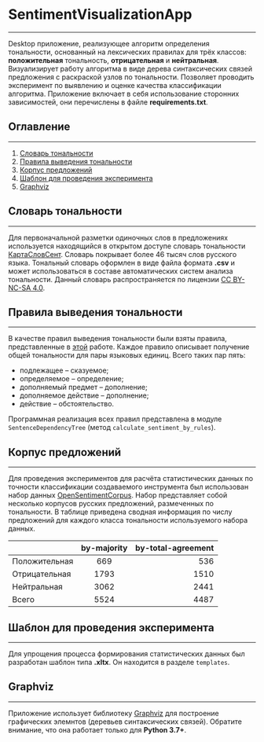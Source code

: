 


<!-- END doctoc generated TOC please keep comment here to allow auto update -->

# SentimentVisualizationApp
____
Desktop приложение, реализующее алгоритм определения тональности, основанный на лексических
правилах для трёх классов: **положительная** тональность, **отрицательная** и **нейтральная**. 
Визуализирует работу алгоритма в виде дерева синтаксических связей предложения с раскраской узлов по тональности. 
Позволяет проводить эксперимент по выявлению и оценке качества классификации алгоритма.
Приложение включает в себя использование сторонних зависимостей, 
они перечислены в файле **requirements.txt**.

## Оглавление
____
1. [Словарь тональности](#%D1%81%D0%BB%D0%BE%D0%B2%D0%B0%D1%80%D1%8C-%D1%82%D0%BE%D0%BD%D0%B0%D0%BB%D1%8C%D0%BD%D0%BE%D1%81%D1%82%D0%B8)
2. [Правила выведения тональности](#%D0%BF%D1%80%D0%B0%D0%B2%D0%B8%D0%BB%D0%B0-%D0%B2%D1%8B%D0%B2%D0%B5%D0%B4%D0%B5%D0%BD%D0%B8%D1%8F-%D1%82%D0%BE%D0%BD%D0%B0%D0%BB%D1%8C%D0%BD%D0%BE%D1%81%D1%82%D0%B8)
3. [Корпус предложений](#%D0%BA%D0%BE%D1%80%D0%BF%D1%83%D1%81-%D0%BF%D1%80%D0%B5%D0%B4%D0%BB%D0%BE%D0%B6%D0%B5%D0%BD%D0%B8%D0%B9)
4. [Шаблон для проведения эксперимента](#%D1%88%D0%B0%D0%B1%D0%BB%D0%BE%D0%BD-%D0%B4%D0%BB%D1%8F-%D0%BF%D1%80%D0%BE%D0%B2%D0%B5%D0%B4%D0%B5%D0%BD%D0%B8%D1%8F-%D1%8D%D0%BA%D1%81%D0%BF%D0%B5%D1%80%D0%B8%D0%BC%D0%B5%D0%BD%D1%82%D0%B0)
5. [Graphviz](#graphviz)

## Словарь тональности
____
Для первоначальной разметки одиночных слов в предложениях используется находящийся в открытом доступе словарь 
тональности [КартаСловСент](https://github.com/dkulagin/kartaslov/tree/master/dataset/kartaslovsent). 
Словарь покрывает более 46 тысяч слов русского языка. Тональный словарь оформлен в виде 
файла формата **.csv** и может использоваться в составе автоматических систем анализа тональности. 
Данный словарь распространяется по лицензии [CC BY-NC-SA 4.0](https://creativecommons.org/licenses/by-nc-sa/4.0/deed.ru).

## Правила выведения тональности
____
В качестве правил выведения тональности были взяты правила, представленные в 
[этой](https://ieeexplore.ieee.org/abstract/document/9599992/figures#figures) работе.
Каждое правило описывает получение общей тональности для пары языковых единиц. Всего таких пар пять: 
- подлежащее – сказуемое; 
- определяемое – определение; 
- дополняемый предмет – дополнение; 
- дополняемое действие – дополнение; 
- действие – обстоятельство.

Программная реализация всех правил представлена в модуле ```SentenceDependencyTree``` (метод ```calculate_sentiment_by_rules```).

## Корпус предложений
____
Для проведения экспериментов для расчёта статистических данных по точности классификации создаваемого инструмента 
был использован набор данных [OpenSentimentCorpus](https://github.com/yarfruct/open-sentiment-corpus).
Набор представляет собой несколько корпусов русских предложений, размеченных по тональности.
В таблице приведена сводная информация по числу предложений для каждого класса тональности используемого набора данных.

|  | by-majority | by-total-agreement |
|----------------|:---------:|----------------:|
| Положительная | 669 | 536 |
| Отрицательная | 1793 | 1510 |
| Нейтральная | 3062 | 2441 |
| Всего | 5524 | 4487 |

## Шаблон для проведения эксперимента
____
Для упрощения процесса формирования статистических данных был разработан шаблон 
типа **.xltx**. Он находится в разделе ```templates```.

## Graphviz
____
Приложение использует библиотеку [Graphviz](https://graphviz.readthedocs.io/en/stable/manual.html) для построение графических 
элемнтов (деревьев синтаксических связей). Обратите внимание, что она работает только для **Python 3.7+**.